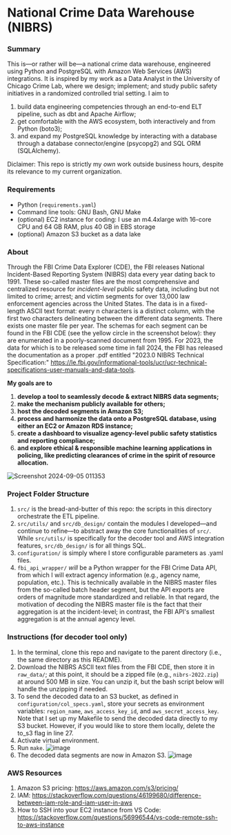 # National Crime Data Warehouse (NIBRS)

### Summary
This is—or rather will be—a national crime data warehouse, engineered using Python and PostgreSQL with Amazon Web Services (AWS) integrations. It is inspired by my work as a Data Analyst in the University of Chicago Crime Lab, where we design; implement; and study public safety initiatives in a randomized controlled trial setting. I aim to
1. build data engineering competencies through an end-to-end ELT pipeline, such as dbt and Apache Airflow;
2. get comfortable with the AWS ecosystem, both interactively and from Python (boto3);
3. and expand my PostgreSQL knowledge by interacting with a database through a database connector/engine (psycopg2) and SQL ORM (SQLAlchemy).

Diclaimer: This repo is strictly my *own* work outside business hours, despite its relevance to my current organization.

### Requirements
- Python (`requirements.yaml`)
- Command line tools: GNU Bash, GNU Make
- (optional) EC2 instance for coding: I use an m4.4xlarge with 16-core CPU and 64 GB RAM, plus 40 GB in EBS storage
- (optional) Amazon S3 bucket as a data lake

### About
Through the FBI Crime Data Explorer (CDE), the FBI releases National Incident-Based Reporting System (NIBRS) data every year dating back to 1991. These so-called master files are the most comprehensive and centralized resource for *incident-level* public safety data, including but not limited to crime; arrest; and victim segments for over 13,000 law enforcement agencies across the United States. The data is in a fixed-length ASCII text format: every n characters is a distinct column, with the first two characters delineating between the different data segments. There exists one master file per year. The schemas for each segment can be found in the FBI CDE (see the yellow circle in the screenshot below): they are enumerated in a poorly-scanned document from 1995. For 2023, the data for which is to be released some time in fall 2024, the FBI has released the documentation as a proper .pdf entitled "2023.0 NIBRS Technical Specification:" https://le.fbi.gov/informational-tools/ucr/ucr-technical-specifications-user-manuals-and-data-tools. 

**My goals are to**
1. **develop a tool to seamlessly decode \& extract NIBRS data segments;**
2. **make the mechanism publicly available for others;**
3. **host the decoded segments in Amazon S3;**
4. **process and harmonize the data onto a PostgreSQL database, using either an EC2 or Amazon RDS instance;**
5. **create a dashboard to visualize agency-level public safety statistics and reporting compliance;**
6. **and explore ethical \& responsible machine learning applications in policing, like predicting clearances of crime in the spirit of resource allocation.**

![Screenshot 2024-09-05 011353](https://github.com/user-attachments/assets/6a2cb0be-3eb4-43df-893a-8c4768189c79)

### Project Folder Structure
1. `src/` is the bread-and-butter of this repo: the scripts in this directory orchestrate the ETL pipeline.
2. `src/utils/` and `src/db_design/` contain the modules I developed—and continue to refine—to abstract away the core functionalities of `src/`. While `src/utils/` is specifically for the decoder tool and AWS integration features, `src/db_design/` is for all things SQL.
2. `configuration/` is simply where I store configurable parameters as .yaml files.
3. `fbi_api_wrapper/` *will* be a Python wrapper for the FBI Crime Data API, from which I will extract agency information (e.g., agency name, population, etc.). This is technically available in the NIBRS master files from the so-called batch header segment, but the API exports are orders of magnitude more standardized and reliable. In that regard, the motivation of decoding the NIBRS master file is the fact that their aggregation is at the incident-level; in contrast, the FBI API's smallest aggregation is at the annual agency level.

### Instructions (for decoder tool only)
1. In the terminal, clone this repo and navigate to the parent directory (i.e., the same directory as this README).
1. Download the NIBRS ASCII text files from the FBI CDE, then store it in `raw_data/`; at this point, it should be a zipped file (e.g., `nibrs-2022.zip`) at around 500 MB in size. You can unzip it, but the bash script below will handle the unzipping if needed.
2. To send the decoded data to an S3 bucket, as defined in `configuration/col_specs.yaml`, store your secrets as environment variables: `region_name`, `aws_access_key_id`, and `aws_secret_access_key`. Note that I set up my Makefile to send the decoded data directly to my S3 bucket. However, if you would like to store them locally, delete the to_s3 flag in line 27.
3. Activate virtual environment.
4. Run `make`.
![image](https://github.com/teddythepooh/NIBRS-Master-Files-Decoder/blob/aws_integration/images/nibrs_decoder_implementation.png)
5. The decoded data segments are now in Amazon S3.
![image](https://github.com/teddythepooh/NIBRS-Master-Files-Decoder/blob/aws_integration/images/s3_bucket.png)

### AWS Resources
1. Amazon S3 pricing: https://aws.amazon.com/s3/pricing/
3. IAM: https://stackoverflow.com/questions/46199680/difference-between-iam-role-and-iam-user-in-aws
4. How to SSH into your EC2 instance from VS Code: https://stackoverflow.com/questions/56996544/vs-code-remote-ssh-to-aws-instance
